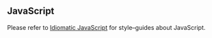 ## JavaScript

Please refer to [Idiomatic JavaScript](https://github.com/necolas/idiomatic-js) for style–guides about JavaScript.
